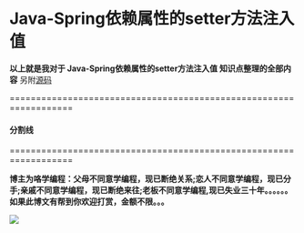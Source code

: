 # Java-Spring依赖属性的setter方法注入值







**以上就是我对于 Java-Spring依赖属性的setter方法注入值 知识点整理的全部内容** 另附[源码](https://github.com/javaobjects/demo_spring04_di_three-setter.git)

==================================================================
#### 分割线
==================================================================

**博主为咯学编程：父母不同意学编程，现已断绝关系;恋人不同意学编程，现已分手;亲戚不同意学编程，现已断绝来往;老板不同意学编程,现已失业三十年。。。。。。如果此博文有帮到你欢迎打赏，金额不限。。。**

![](https://upload-images.jianshu.io/upload_images/5227364-0824589594f944c7.png?imageMogr2/auto-orient/strip%7CimageView2/2/w/1240)